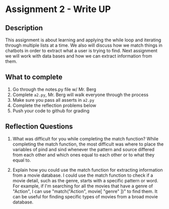 # Assignment 2 - Write UP

## Description
This assignment is about learning and applying the while loop and iterating through multiple lists at a time.  We also will discuss how we match things in chatbots in order to extract what a user is trying to find.  Next assignment we will work with data bases and how we can extract information from them.

## What to complete
1. Go through the notes.py file w/ Mr. Berg
2. Complete `a2.py`, Mr. Berg will walk everyone through the process
3. Make sure you pass all asserts in `a2.py`
4. Complete the reflection problems below
5. Push your code to github for grading

## Reflection Questions
1. What was difficult for you while completing the match function?
While completing the match function, the most difficult was where to place the variables of pind and sind whenever the pattern and source differed from each other and which ones equal to each other or to what they equal to. 


2. Explain how you could use the match function for extracting information from a movie database.
I could use the match function to check if a movie detail, such as the genre, starts with a specific pattern or word. For example, if I'm searching for all the movies that have a genre of "Action", I can use "match("Action", movie[ "genre" ])" to find them. It can be useful for finding specific types of movies from a broad movie database. 

